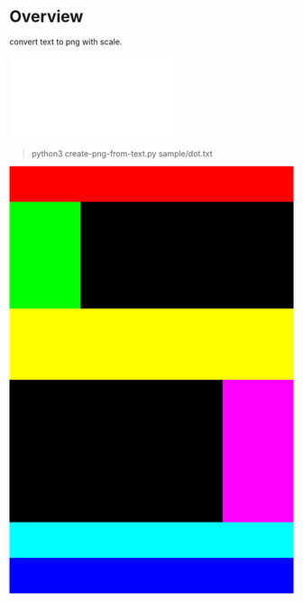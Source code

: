 # Overview
convert text to png with scale.

![a relative link](sample/dot.txt)

> python3 create-png-from-text.py sample/dot.txt

![result image](sample/a.png)
